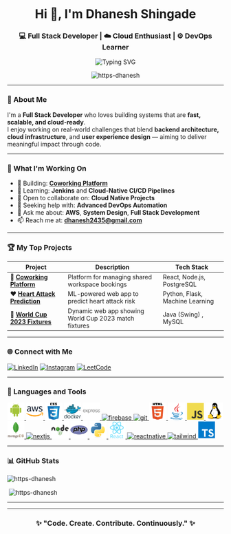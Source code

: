 <h1 align="center">Hi 👋, I'm Dhanesh Shingade</h1>
<h3 align="center">💻 Full Stack Developer | ☁️ Cloud Enthusiast | ⚙️ DevOps Learner</h3>

<p align="center">
  <img src="https://readme-typing-svg.herokuapp.com?font=Fira+Code&pause=1000&center=true&vCenter=true&width=435&lines=Passionate+to+build+scalable+systems;Lifelong+learner+of+Cloud+and+DevOps;Turning+ideas+into+reality+with+code" alt="Typing SVG" />
</p>

<p align="center"> 
  <img src="https://komarev.com/ghpvc/?username=https-dhanesh&label=Profile%20views&color=0e75b6&style=flat" alt="https-dhanesh" /> 
</p>

---

### 🧠 About Me
I'm a **Full Stack Developer** who loves building systems that are **fast, scalable, and cloud-ready**.  
I enjoy working on real-world challenges that blend **backend architecture, cloud infrastructure**, and **user experience design** — aiming to deliver meaningful impact through code.

---

### 🚀 What I'm Working On
- 🔭 Building: [**Coworking Platform**](https://coworkingplatform.vercel.app/)  
- 🌱 Learning: **Jenkins** and **Cloud-Native CI/CD Pipelines**  
- 👯 Open to collaborate on: **Cloud Native Projects**  
- 🤝 Seeking help with: **Advanced DevOps Automation**  
- 💬 Ask me about: **AWS**, **System Design**, **Full Stack Development**  
- 📫 Reach me at: **dhanesh2435@gmail.com**

---

### 🏆 My Top Projects

| Project | Description | Tech Stack |
|----------|--------------|-------------|
| 🏢 [**Coworking Platform**](https://coworkingplatform.vercel.app/) | Platform for managing shared workspace bookings | React, Node.js, PostgreSQL|
| ❤️ [**Heart Attack Prediction**](https://github.com/https-dhanesh/Heart_Attack_Prediction-ML) | ML-powered web app to predict heart attack risk | Python, Flask, Machine Learning |
| 🏏 [**World Cup 2023 Fixtures**](https://github.com/https-dhanesh/World_Cup_2023_Fixtures) | Dynamic web app showing World Cup 2023 match fixtures | Java (Swing) , MySQL |

---

### 🌐 Connect with Me
<p align="left">
<a href="https://linkedin.com/in/dhanesh-shingade-57954124b" target="_blank"><img align="center" src="https://raw.githubusercontent.com/rahuldkjain/github-profile-readme-generator/master/src/images/icons/Social/linked-in-alt.svg" alt="LinkedIn" height="30" width="40" /></a>
<a href="https://instagram.com/dhanesh_shingade_" target="_blank"><img align="center" src="https://raw.githubusercontent.com/rahuldkjain/github-profile-readme-generator/master/src/images/icons/Social/instagram.svg" alt="Instagram" height="30" width="40" /></a>
<a href="https://www.leetcode.com/dhanesh_56" target="_blank"><img align="center" src="https://raw.githubusercontent.com/rahuldkjain/github-profile-readme-generator/master/src/images/icons/Social/leet-code.svg" alt="LeetCode" height="30" width="40" /></a>
</p>

---

### 🧰 Languages and Tools

<p align="left"> <a href="https://developer.android.com" target="_blank" rel="noreferrer"> <img src="https://raw.githubusercontent.com/devicons/devicon/master/icons/android/android-original-wordmark.svg" alt="android" width="40" height="40"/> </a> <a href="https://aws.amazon.com" target="_blank" rel="noreferrer"> <img src="https://raw.githubusercontent.com/devicons/devicon/master/icons/amazonwebservices/amazonwebservices-original-wordmark.svg" alt="aws" width="40" height="40"/> </a> <a href="https://www.w3schools.com/css/" target="_blank" rel="noreferrer"> <img src="https://raw.githubusercontent.com/devicons/devicon/master/icons/css3/css3-original-wordmark.svg" alt="css3" width="40" height="40"/> </a> <a href="https://www.docker.com/" target="_blank" rel="noreferrer"> <img src="https://raw.githubusercontent.com/devicons/devicon/master/icons/docker/docker-original-wordmark.svg" alt="docker" width="40" height="40"/> </a> <a href="https://expressjs.com" target="_blank" rel="noreferrer"> <img src="https://raw.githubusercontent.com/devicons/devicon/master/icons/express/express-original-wordmark.svg" alt="express" width="40" height="40"/> </a> <a href="https://firebase.google.com/" target="_blank" rel="noreferrer"> <img src="https://www.vectorlogo.zone/logos/firebase/firebase-icon.svg" alt="firebase" width="40" height="40"/> </a> <a href="https://git-scm.com/" target="_blank" rel="noreferrer"> <img src="https://www.vectorlogo.zone/logos/git-scm/git-scm-icon.svg" alt="git" width="40" height="40"/> </a> <a href="https://www.w3.org/html/" target="_blank" rel="noreferrer"> <img src="https://raw.githubusercontent.com/devicons/devicon/master/icons/html5/html5-original-wordmark.svg" alt="html5" width="40" height="40"/> </a> <a href="https://www.java.com" target="_blank" rel="noreferrer"> <img src="https://raw.githubusercontent.com/devicons/devicon/master/icons/java/java-original.svg" alt="java" width="40" height="40"/> </a> <a href="https://developer.mozilla.org/en-US/docs/Web/JavaScript" target="_blank" rel="noreferrer"> <img src="https://raw.githubusercontent.com/devicons/devicon/master/icons/javascript/javascript-original.svg" alt="javascript" width="40" height="40"/> </a> <a href="https://www.linux.org/" target="_blank" rel="noreferrer"> <img src="https://raw.githubusercontent.com/devicons/devicon/master/icons/linux/linux-original.svg" alt="linux" width="40" height="40"/> </a> <a href="https://www.mongodb.com/" target="_blank" rel="noreferrer"> <img src="https://raw.githubusercontent.com/devicons/devicon/master/icons/mongodb/mongodb-original-wordmark.svg" alt="mongodb" width="40" height="40"/> </a> <a href="https://nextjs.org/" target="_blank" rel="noreferrer"> <img src="https://cdn.worldvectorlogo.com/logos/nextjs-2.svg" alt="nextjs" width="40" height="40"/> </a> <a href="https://nodejs.org" target="_blank" rel="noreferrer"> <img src="https://raw.githubusercontent.com/devicons/devicon/master/icons/nodejs/nodejs-original-wordmark.svg" alt="nodejs" width="40" height="40"/> </a> <a href="https://www.php.net" target="_blank" rel="noreferrer"> <img src="https://raw.githubusercontent.com/devicons/devicon/master/icons/php/php-original.svg" alt="php" width="40" height="40"/> </a> <a href="https://www.python.org" target="_blank" rel="noreferrer"> <img src="https://raw.githubusercontent.com/devicons/devicon/master/icons/python/python-original.svg" alt="python" width="40" height="40"/> </a> <a href="https://reactjs.org/" target="_blank" rel="noreferrer"> <img src="https://raw.githubusercontent.com/devicons/devicon/master/icons/react/react-original-wordmark.svg" alt="react" width="40" height="40"/> </a> <a href="https://reactnative.dev/" target="_blank" rel="noreferrer"> <img src="https://reactnative.dev/img/header_logo.svg" alt="reactnative" width="40" height="40"/> </a> <a href="https://tailwindcss.com/" target="_blank" rel="noreferrer"> <img src="https://www.vectorlogo.zone/logos/tailwindcss/tailwindcss-icon.svg" alt="tailwind" width="40" height="40"/> </a> <a href="https://www.typescriptlang.org/" target="_blank" rel="noreferrer"> <img src="https://raw.githubusercontent.com/devicons/devicon/master/icons/typescript/typescript-original.svg" alt="typescript" width="40" height="40"/> </a> </p>


---

### 📊 GitHub Stats

<p align="left">
  <img src="https://github-readme-stats.vercel.app/api/top-langs?username=https-dhanesh&langs_count=6&hide=Python&show_icons=true&locale=en&layout=compact&theme=default" alt="https-dhanesh" />
</p>

<p>&nbsp;<img align="center" src="https://github-readme-stats.vercel.app/api?username=https-dhanesh&show_icons=true&locale=en" alt="https-dhanesh" /></p>

---


---

<h3 align="center">✨ "Code. Create. Contribute. Continuously." ✨</h3>
